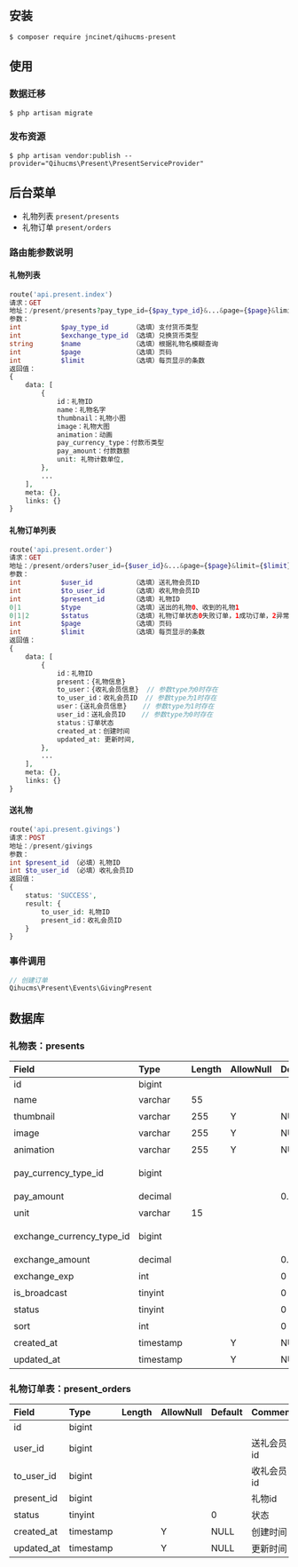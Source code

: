 ## 安装

```shell
$ composer require jncinet/qihucms-present
```

## 使用

### 数据迁移
```shell
$ php artisan migrate
```

### 发布资源
```shell
$ php artisan vendor:publish --provider="Qihucms\Present\PresentServiceProvider"
```

## 后台菜单
+ 礼物列表 `present/presents`
+ 礼物订单 `present/orders`

### 路由能参数说明

#### 礼物列表

```php
route('api.present.index')
请求：GET
地址：/present/presents?pay_type_id={$pay_type_id}&...&page={$page}&limit={$limit}
参数：
int          $pay_type_id      （选填）支付货币类型
int          $exchange_type_id （选填）兑换货币类型
string       $name             （选填）根据礼物名模糊查询
int          $page             （选填）页码
int          $limit            （选填）每页显示的条数
返回值：
{
    data: [
        {
            id：礼物ID
            name：礼物名字
            thumbnail：礼物小图
            image：礼物大图
            animation：动画
            pay_currency_type：付款币类型
            pay_amount：付款数额
            unit: 礼物计数单位,
        },
        ...
    ],
    meta: {},
    links: {}
}

```

#### 礼物订单列表

```php
route('api.present.order')
请求：GET
地址：/present/orders?user_id={$user_id}&...&page={$page}&limit={$limit}
参数：
int          $user_id          （选填）送礼物会员ID
int          $to_user_id       （选填）收礼物会员ID
int          $present_id       （选填）礼物ID
0|1          $type             （选填）送出的礼物0、收到的礼物1
0|1|2        $status           （选填）礼物订单状态0失败订单，1成功订单，2异常订单
int          $page             （选填）页码
int          $limit            （选填）每页显示的条数
返回值：
{
    data: [
        {
            id：礼物ID
            present：{礼物信息}
            to_user：{收礼会员信息}  // 参数type为0时存在
            to_user_id：收礼会员ID  // 参数type为1时存在
            user：{送礼会员信息}    // 参数type为1时存在
            user_id：送礼会员ID    // 参数type为0时存在
            status：订单状态
            created_at：创建时间
            updated_at: 更新时间,
        },
        ...
    ],
    meta: {},
    links: {}
}

```

#### 送礼物

```php
route('api.present.givings')
请求：POST
地址：/present/givings
参数：
int $present_id （必填）礼物ID
int $to_user_id （必填）收礼会员ID
返回值：
{
    status: 'SUCCESS',
    result: {
        to_user_id: 礼物ID
        present_id：收礼会员ID
    }
}
```

### 事件调用

```php
// 创建订单
Qihucms\Present\Events\GivingPresent
```

## 数据库
### 礼物表：presents
| Field             | Type      | Length    | AllowNull | Default   | Comment   |
| :----             | :----     | :----     | :----     | :----     | :----     |
| id                | bigint    |           |           |           |           |
| name              | varchar   | 55        |           |           | 礼物名称   |
| thumbnail         | varchar   | 255       |  Y        | NULL      | 礼物图标   |
| image             | varchar   | 255       |  Y        | NULL      | 礼物大图   |
| animation         | varchar   | 255       |  Y        | NULL      | 礼物动效   |
| pay_currency_type_id | bigint |           |           |           | 支付货币类型 |
| pay_amount        | decimal   |           |           | 0.00      | 支付数额   |
| unit              | varchar   | 15        |           |           | 计数单位   |
| exchange_currency_type_id | bigint |      |           |           | 兑换货币类型 |
| exchange_amount   | decimal   |           |           | 0.00      | 兑换数额   |
| exchange_exp      | int       |           |           | 0         | 兑换经验   |
| is_broadcast      | tinyint   |           |           | 0         | 是否广播   |
| status            | tinyint   |           |           | 0         | 状态      |
| sort              | int       |           |           | 0         | 排序      |
| created_at        | timestamp |           | Y         | NULL      | 创建时间   |
| updated_at        | timestamp |           | Y         | NULL      | 更新时间   |

### 礼物订单表：present_orders
| Field             | Type      | Length    | AllowNull | Default   | Comment   |
| :----             | :----     | :----     | :----     | :----     | :----     |
| id                | bigint    |           |           |           |           |
| user_id           | bigint    |           |           |           | 送礼会员id |
| to_user_id        | bigint    |           |           |           | 收礼会员id |
| present_id        | bigint    |           |           |           | 礼物id    |
| status            | tinyint   |           |           | 0         | 状态      |
| created_at        | timestamp |           | Y         | NULL      | 创建时间   |
| updated_at        | timestamp |           | Y         | NULL      | 更新时间   |
